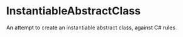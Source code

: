 # InstantiableAbstractClass

An attempt to create an instantiable abstract class, against C# rules.
